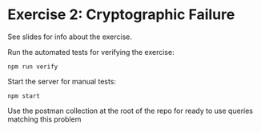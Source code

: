 # Exercise 2: Cryptographic Failure

See slides for info about the exercise.

Run the automated tests for verifying the exercise:

`npm run verify`

Start the server for manual tests:

`npm start`

Use the postman collection at the root of the repo for ready to use queries matching this problem
